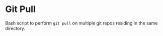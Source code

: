 # Git Pull

Bash script to perform `git pull` on multiple git repos residing in the same directory.
